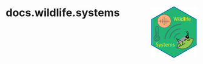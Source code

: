 # docs.wildlife.systems <a href="http://docs.wildlife.systems"><img src="images/logo/wildlife-systems.png" align="right" height="138" alt="docs.wildlife.system website" /></a>
